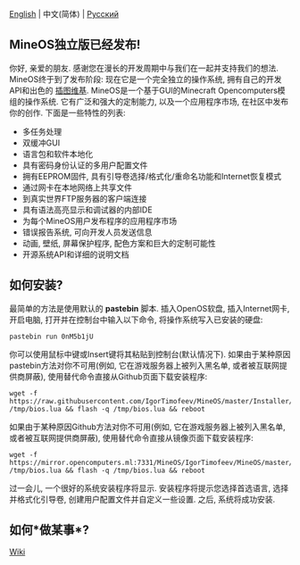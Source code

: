 
[English](https://github.com/Yaroslav-Nesst/MineOsForked/) | 中文(简体) | [Русский](https://github.com/Yaroslav-Nesst/MineOsForked/blob/master/README-ru_RU.md)

## MineOS独立版已经发布!

你好, 亲爱的朋友. 感谢您在漫长的开发周期中与我们在一起并支持我们的想法. MineOS终于到了发布阶段: 现在它是一个完全独立的操作系统, 拥有自己的开发API和出色的
[插图维基](https://github.com/IgorTimofeev/MineOS/wiki).
MineOS是一个基于GUI的Minecraft Opencomputers模组的操作系统. 它有广泛和强大的定制能力, 以及一个应用程序市场, 在社区中发布你的创作.
下面是一些特性的列表:
-   多任务处理
-   双缓冲GUI
-   语言包和软件本地化
-   具有密码身份认证的多用户配置文件
-   拥有EEPROM固件, 具有引导卷选择/格式化/重命名功能和Internet恢复模式
-   通过网卡在本地网络上共享文件
-   到真实世界FTP服务器的客户端连接
-   具有语法高亮显示和调试器的内部IDE
-   为每个MineOS用户发布程序的应用程序市场
-   错误报告系统, 可向开发人员发送信息
-   动画, 壁纸, 屏幕保护程序, 配色方案和巨大的定制可能性
-   开源系统API和详细的说明文档

## 如何安装?

最简单的方法是使用默认的 **pastebin** 脚本. 
插入OpenOS软盘, 插入Internet网卡, 开启电脑, 打开并在控制台中输入以下命令, 将操作系统写入已安装的硬盘:

	pastebin run 0nM5b1jU

你可以使用鼠标中键或Insert键将其粘贴到控制台(默认情况下). 
如果由于某种原因pastebin方法对你不可用(例如, 它在游戏服务器上被列入黑名单, 或者被互联网提供商屏蔽), 
使用替代命令直接从Github页面下载安装程序:

	wget -f https://raw.githubusercontent.com/IgorTimofeev/MineOS/master/Installer/BIOS.lua /tmp/bios.lua && flash -q /tmp/bios.lua && reboot

如果由于某种原因Github方法对你不可用(例如, 它在游戏服务器上被列入黑名单, 或者被互联网提供商屏蔽), 
使用替代命令直接从镜像页面下载安装程序:

	wget -f https://mirror.opencomputers.ml:7331/MineOS/IgorTimofeev/MineOS/master/Installer/BIOS.lua /tmp/bios.lua && flash -q /tmp/bios.lua && reboot

过一会儿, 一个很好的系统安装程序将显示. 
安装程序将提示您选择首选语言, 选择并格式化引导卷, 创建用户配置文件并自定义一些设置. 
之后, 系统将成功安装. 

## 如何\*做某事\*?

[Wiki](https://github.com/IgorTimofeev/MineOS/wiki)
